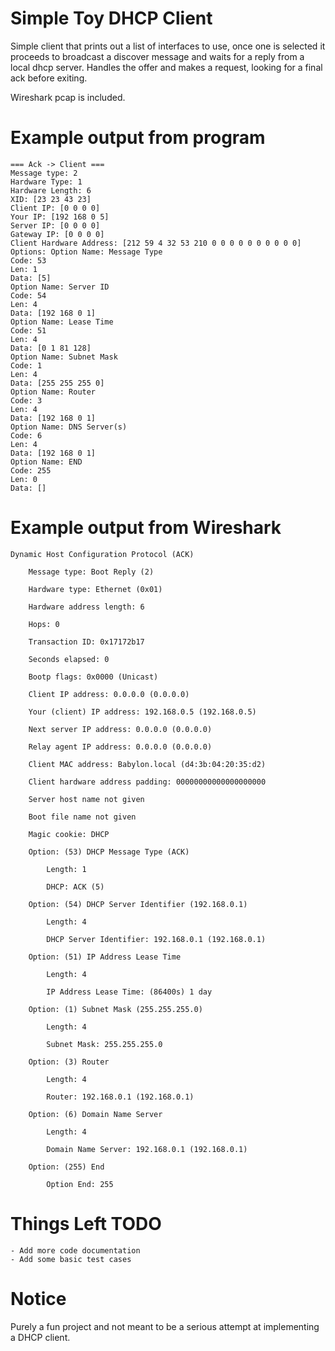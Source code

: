 # Simple Toy DHCP Client

Simple client that prints out a list of interfaces to use, once one is selected it proceeds to broadcast a discover message and waits for a reply from a local dhcp server.
Handles the offer and makes a request, looking for a final ack before exiting.

Wireshark pcap is included.

# Example output from program
```
=== Ack -> Client ===
Message type: 2
Hardware Type: 1
Hardware Length: 6
XID: [23 23 43 23]
Client IP: [0 0 0 0]
Your IP: [192 168 0 5]
Server IP: [0 0 0 0]
Gateway IP: [0 0 0 0]
Client Hardware Address: [212 59 4 32 53 210 0 0 0 0 0 0 0 0 0 0]
Options: Option Name: Message Type
Code: 53
Len: 1
Data: [5]
Option Name: Server ID
Code: 54
Len: 4
Data: [192 168 0 1]
Option Name: Lease Time
Code: 51
Len: 4
Data: [0 1 81 128]
Option Name: Subnet Mask
Code: 1
Len: 4
Data: [255 255 255 0]
Option Name: Router
Code: 3
Len: 4
Data: [192 168 0 1]
Option Name: DNS Server(s)
Code: 6
Len: 4
Data: [192 168 0 1]
Option Name: END
Code: 255
Len: 0
Data: []
```

# Example output from Wireshark
```
Dynamic Host Configuration Protocol (ACK)
    Message type: Boot Reply (2)
    Hardware type: Ethernet (0x01)
    Hardware address length: 6
    Hops: 0
    Transaction ID: 0x17172b17
    Seconds elapsed: 0
    Bootp flags: 0x0000 (Unicast)
    Client IP address: 0.0.0.0 (0.0.0.0)
    Your (client) IP address: 192.168.0.5 (192.168.0.5)
    Next server IP address: 0.0.0.0 (0.0.0.0)
    Relay agent IP address: 0.0.0.0 (0.0.0.0)
    Client MAC address: Babylon.local (d4:3b:04:20:35:d2)
    Client hardware address padding: 00000000000000000000
    Server host name not given
    Boot file name not given
    Magic cookie: DHCP
    Option: (53) DHCP Message Type (ACK)
        Length: 1
        DHCP: ACK (5)
    Option: (54) DHCP Server Identifier (192.168.0.1)
        Length: 4
        DHCP Server Identifier: 192.168.0.1 (192.168.0.1)
    Option: (51) IP Address Lease Time
        Length: 4
        IP Address Lease Time: (86400s) 1 day
    Option: (1) Subnet Mask (255.255.255.0)
        Length: 4
        Subnet Mask: 255.255.255.0
    Option: (3) Router
        Length: 4
        Router: 192.168.0.1 (192.168.0.1)
    Option: (6) Domain Name Server
        Length: 4
        Domain Name Server: 192.168.0.1 (192.168.0.1)
    Option: (255) End
        Option End: 255
```

# Things Left TODO
	- Add more code documentation
	- Add some basic test cases

# Notice
Purely a fun project and not meant to be a serious attempt at implementing a DHCP client.
